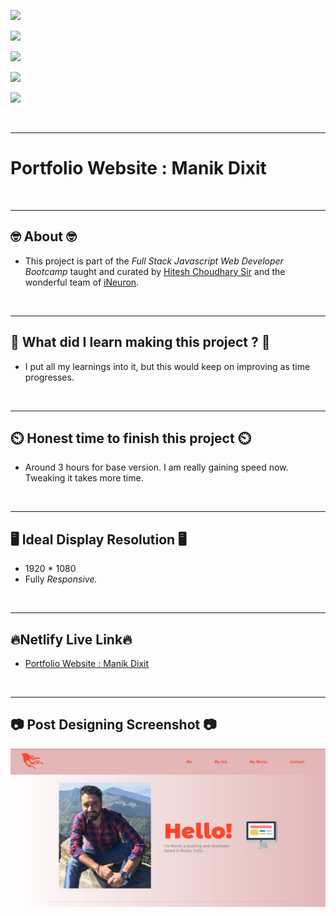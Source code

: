 
![](https://img.shields.io/badge/Portfolio%20Website%20-Manik%20Dixit-brightgreen)

![](https://img.shields.io/badge/Tech%20Stack-HTML%20%7C%20CSS-blue)

![](https://img.shields.io/badge/Special%20Thanks-Hitesh%20Choudhary%20%7C%20iNeuron-orange)

![](https://img.shields.io/badge/Project%20Owner-Manik%20Dixit-lightgrey)

![](https://img.shields.io/badge/Motto-%E2%80%9CAny%20fool%20can%20write%20code%20that%20a%20computer%20can%20understand.%20Good%20programmers%20write%20code%20that%20humans%20can%20understand.%E2%80%9D%20%E2%80%93%20Martin%20Fowler-red)

&nbsp;
***

# **Portfolio Website : Manik Dixit**

&nbsp;
***
## **🤓 About 🤓**

- This project is part of the *Full Stack Javascript Web Developer Bootcamp* taught and curated by [Hitesh Choudhary Sir](https://www.instagram.com/hiteshchoudharyofficial) and the wonderful team of [iNeuron](https://ineuron.ai/).


&nbsp;
***
## **🤔 What did I learn making this project ? 🤔**

- I put all my learnings into it, but this would keep on improving as time progresses.

&nbsp;
***
## **⏲️ Honest time to finish this project ⏲️**

- Around 3 hours for base version. I am really gaining speed now. Tweaking it takes more time. 

&nbsp;
***
## **🖥️ Ideal Display Resolution 🖥️**

- 1920 * 1080
- Fully *Responsive.*

&nbsp;
***
## **🔥Netlify Live Link🔥**
- [Portfolio Website : Manik Dixit](https://manikdixit.netlify.app/)

&nbsp;
***
## **📷 Post Designing Screenshot 📷**
![](https://github.com/manikD1/MyPortfolio/blob/main/Actual-Screenshot.JPG)
